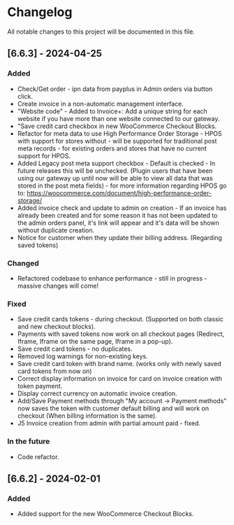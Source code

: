 # Changelog

All notable changes to this project will be documented in this file.

## [6.6.3] - 2024-04-25

### Added

- Check/Get order - ipn data from payplus in Admin orders via button click.
- Create invoice in a non-automatic management interface.
- "Website code" - Added to Invoice+: Add a unique string for each website if you have more than one website connected to our gateway.
- "Save credit card checkbox in new WooCommerce Checkout Blocks.
- Refactor for meta data to use High Performance Order Storage - HPOS with support for stores without - will be supported for traditional post meta records - for existing orders and stores that have no current support for HPOS.
- Added Legacy post meta support checkbox - Default is checked - In future releases this will be unchecked. (Plugin users that have been using our gateway up until now will be able to view all data that was stored in the post meta fields) - for more information regarding HPOS go to: https://woocommerce.com/document/high-performance-order-storage/
- Added invoice check and update to admin on creation - If an invoice has already been created and for some reason it has not been updated to the admin orders panel, it's link will appear and it's data will be shown without duplicate creation.
- Notice for customer when they update their billing address. (Regarding saved tokens)

### Changed

- Refactored codebase to enhance performance - still in progress - massive changes will come!

### Fixed

- Save credit cards tokens - during checkout. (Supported on both classic and new checkout blocks).
- Payments with saved tokens now work on all checkout pages (Redirect, Iframe, Iframe on the same page, Iframe in a pop-up).
- Save credit card tokens - no duplicates.
- Removed log warnings for non-existing keys.
- Save credit card token with brand name. (works only with newly saved card tokens from now on)
- Correct display information on invoice for card on invoice creation with token payment.
- Display correct currency on automatic invoice creation.
- Add/Save Payment methods through "My account -> Payment methods" now saves the token with customer default billing and will work on checkout (When billing information is the same).
- J5 Invoice creation from admin with partial amount paid - fixed.

### In the future

- Code refactor.

## [6.6.2] - 2024-02-01

### Added

- Added support for the new WooCommerce Checkout Blocks.
